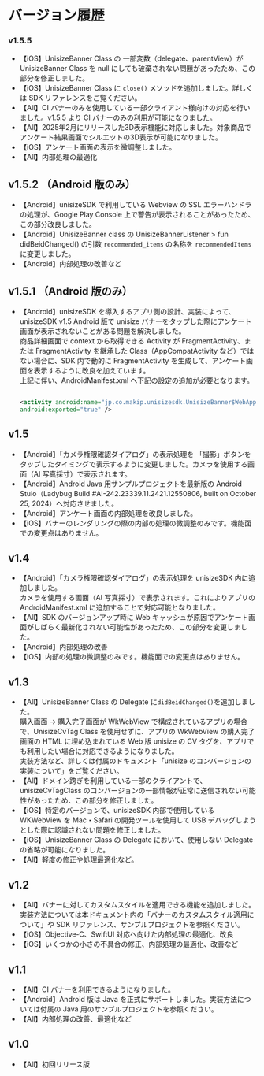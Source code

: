 # バージョン履歴

### v1.5.5

- 【iOS】UnisizeBanner Class の 一部変数（delegate、parentView）が UnisizeBanner Class を null にしても破棄されない問題があったため、この部分を修正しました。
- 【iOS】UnisizeBanner Class に `close()` メソッドを追加しました。詳しくは SDK リファレンスをご覧ください。
- 【All】CI バナーのみを使用している一部クライアント様向けの対応を行いました。v1.5.5 より CI バナーのみの利用が可能になりました。
- 【All】2025年2月にリリースした3D表示機能に対応しました。対象商品でアンケート結果画面でシルエットの3D表示が可能になりました。
- 【iOS】アンケート画面の表示を微調整しました。
- 【All】内部処理の最適化
  
## v1.5.2 （Android 版のみ）

- 【Android】unisizeSDK で利用している Webview の SSL エラーハンドラの処理が、Google Play Console 上で警告が表示されることがあったため、この部分改良しました。
- 【Android】UnisizeBanner class の UnisizeBannerListener > fun didBeidChanged() の引数 `recommended_items` の名称を `recommendedItems` に変更しました。
- 【Android】内部処理の改善など

## v1.5.1 （Android 版のみ）

- 【Android】unisizeSDK を導入するアプリ側の設計、実装によって、 unisizeSDK v1.5 Android 版で unisize バナーをタップした際にアンケート画面が表示されないことがある問題を解決しました。<br>
  商品詳細画面で context から取得できる Activity が FragmentActivity、または FragmentActivity を継承した Class（AppCompatActivity など）ではない場合に、SDK 内で動的に FragmentActivity を生成して、アンケート画面を表示するように改良を加えています。<br>
  上記に伴い、AndroidManifest.xml へ下記の設定の追加が必要となります。

  ```xml

  <activity android:name="jp.co.makip.unisizesdk.UnisizeBanner$WebAppInterface$UnisizeDynamicFragmentActivity"
  android:exported="true" />

  ```
  
## v1.5

- 【Android】「カメラ権限確認ダイアログ」の表示処理を 「撮影」ボタンをタップしたタイミングで表示するように変更しました。カメラを使用する画面（AI 写真採寸）で表示されます。
- 【Android】Android Java 用サンプルプロジェクトを最新版の Android Stuio（Ladybug Build #AI-242.23339.11.2421.12550806, built on October 25, 2024）へ対応させました。
- 【Android】アンケート画面の内部処理を改良しました。
- 【iOS】バナーのレンダリングの際の内部の処理の微調整のみです。機能面での変更点はありません。

## v1.4

- 【Android】「カメラ権限確認ダイアログ」の表示処理を unisizeSDK 内に追加しました。<br>
  カメラを使用する画面（AI 写真採寸）で表示されます。これによりアプリの AndroidManifest.xml に追加することで対応可能となりました。
- 【All】SDK のバージョンアップ時に Web キャッシュが原因でアンケート画面がしばらく最新化されない可能性があったため、この部分を変更しました。
- 【Android】内部処理の改善
- 【iOS】内部の処理の微調整のみです。機能面での変更点はありません。

## v1.3

- 【All】UnisizeBanner Class の Delegate に`didBeidChanged()`を追加しました。<br>
  購入画面 → 購入完了画面が WkWebView で構成されているアプリの場合で、UnisizeCvTag Class を使用せずに、アプリの WkWebView の購入完了画面の HTML に埋め込まれている Web 版 unisize の CV タグを、アプリでも利用したい場合に対応できるようになりました。<br>
  実装方法など、詳しくは付属のドキュメント「unisize のコンバージョンの実装について」をご覧ください。
- 【All】ドメイン跨ぎを利用している一部のクライアントで、unisizeCvTagClass のコンバージョンの一部情報が正常に送信されない可能性があったため、この部分を修正しました。
- 【iOS】特定のバージョンで、unisizeSDK 内部で使用している WKWebView を Mac・Safari の開発ツールを使用して USB デバッグしようとした際に認識されない問題を修正しました。
- 【iOS】UnisizeBanner Class の Delegate において、使用しない Delegate の省略が可能になりました。
- 【All】軽度の修正や処理最適化など。

## v1.2

- 【All】バナーに対してカスタムスタイルを適用できる機能を追加しました。<br>
  実装方法については本ドキュメント内の「バナーのカスタムスタイル適用について」や SDK リファレンス、サンプルプロジェクトを参照ください。
- 【iOS】Objective-C、SwiftUI 対応へ向けた内部処理の最適化、改良
- 【iOS】いくつかの小さの不具合の修正、内部処理の最適化、改善など

## v1.1

- 【All】CI バナーを利用できるようになりました。
- 【Android】Android 版は Java を正式にサポートしました。実装方法については付属の Java 用のサンプルプロジェクトを参照ください。
- 【All】内部処理の改善、最適化など

## v1.0

- 【All】初回リリース版
